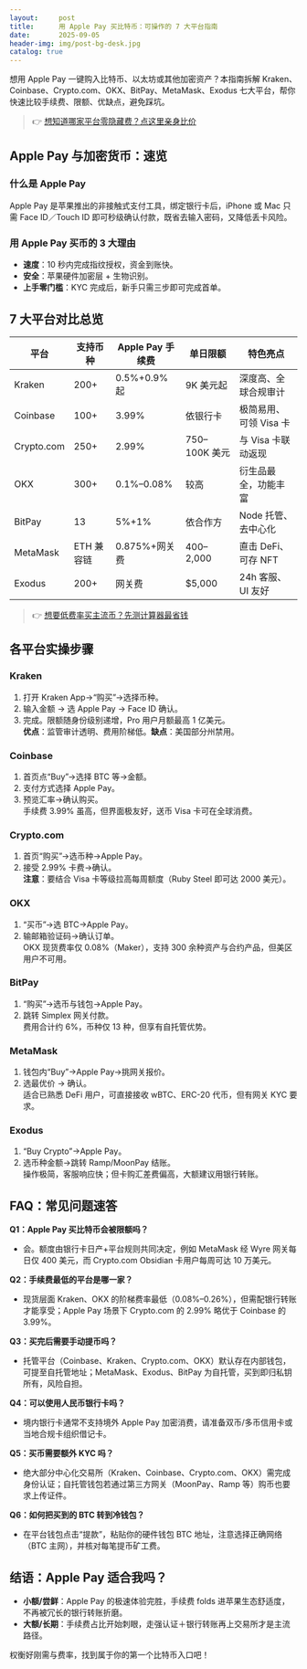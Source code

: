 ```yaml
---
layout:     post
title:      用 Apple Pay 买比特币：可操作的 7 大平台指南
date:       2025-09-05
header-img: img/post-bg-desk.jpg
catalog: true
---
```


想用 Apple Pay 一键购入比特币、以太坊或其他加密资产？本指南拆解 Kraken、Coinbase、Crypto.com、OKX、BitPay、MetaMask、Exodus 七大平台，帮你快速比较手续费、限额、优缺点，避免踩坑。  

> 👉 [想知道哪家平台零隐藏费？点这里亲身比价](https://okxdog.com/)  

## Apple Pay 与加密货币：速览

### 什么是 Apple Pay  
Apple Pay 是苹果推出的非接触式支付工具，绑定银行卡后，iPhone 或 Mac 只需 Face ID／Touch ID 即可秒级确认付款，既省去输入密码，又降低丢卡风险。  

### 用 Apple Pay 买币的 3 大理由  
- **速度**：10 秒内完成指纹授权，资金到账快。  
- **安全**：苹果硬件加密层 + 生物识别。  
- **上手零门槛**：KYC 完成后，新手只需三步即可完成首单。  

## 7 大平台对比总览

| 平台 | 支持币种 | Apple Pay 手续费 | 单日限额 | 特色亮点 |
|---|---|---|---|---|
| Kraken | 200+ | 0.5%+0.9% 起 | 9K 美元起 | 深度高、全球合规审计 |
| Coinbase | 100+ | 3.99% | 依银行卡 | 极简易用、可领 Visa 卡 |
| Crypto.com | 250+ | 2.99% | 750–100K 美元 | 与 Visa 卡联动返现 |
| OKX | 300+ | 0.1%–0.08% | 较高 | 衍生品最全，功能丰富 |
| BitPay | 13 | 5%+1% | 依合作方 | Node 托管、去中心化 |
| MetaMask | ETH 兼容链 | 0.875%+网关费 | $400–$2,000 | 直击 DeFi、可存 NFT |
| Exodus | 200+ | 网关费 | $5,000 | 24h 客服、UI 友好 |

> 👉 [想要低费率买主流币？先测计算器最省钱](https://okxdog.com/)  

## 各平台实操步骤

### Kraken  
1. 打开 Kraken App→“购买”→选择币种。  
2. 输入金额 → 选 Apple Pay → Face ID 确认。  
3. 完成。限额随身份级别递增，Pro 用户月额最高 1 亿美元。  
**优点**：监管审计透明、费用阶梯低。**缺点**：美国部分州禁用。  

### Coinbase  
1. 首页点“Buy”→选择 BTC 等→金额。  
2. 支付方式选择 Apple Pay。  
3. 预览汇率→确认购买。  
手续费 3.99% 虽高，但界面极友好，送币 Visa 卡可在全球消费。  

### Crypto.com  
1. 首页“购买”→选币种→Apple Pay。  
2. 接受 2.99% 卡费→确认。  
**注意**：要结合 Visa 卡等级拉高每周额度（Ruby Steel 即可达 2000 美元）。  

### OKX  
1. “买币”→选 BTC→Apple Pay。  
2. 输邮箱验证码→确认订单。  
OKX 现货费率仅 0.08%（Maker），支持 300 余种资产与合约产品，但美区用户不可用。  

### BitPay  
1. “购买”→选币与钱包→Apple Pay。  
2. 跳转 Simplex 网关付款。  
费用合计约 6%，币种仅 13 种，但享有自托管优势。  

### MetaMask  
1. 钱包内“Buy”→Apple Pay→挑网关报价。  
2. 选最优价 → 确认。  
适合已熟悉 DeFi 用户，可直接接收 wBTC、ERC-20 代币，但有网关 KYC 要求。  

### Exodus  
1. “Buy Crypto”→Apple Pay。  
2. 选币种金额→跳转 Ramp/MoonPay 结账。  
操作极简，客服响应快；但卡购汇差费偏高，大额建议用银行转账。  

## FAQ：常见问题速答

**Q1：Apple Pay 买比特币会被限额吗？**  
- 会。额度由银行卡日产+平台规则共同决定，例如 MetaMask 经 Wyre 网关每日仅 400 美元，而 Crypto.com Obsidian 卡用户每周可达 10 万美元。  

**Q2：手续费最低的平台是哪一家？**  
- 现货层面 Kraken、OKX 的阶梯费率最低（0.08%–0.26%），但需配银行转账才能享受；Apple Pay 场景下 Crypto.com 的 2.99% 略优于 Coinbase 的 3.99%。  

**Q3：买完后需要手动提币吗？**  
- 托管平台（Coinbase、Kraken、Crypto.com、OKX）默认存在内部钱包，可提至自托管地址；MetaMask、Exodus、BitPay 为自托管，买到即归私钥所有，风险自担。  

**Q4：可以使用人民币银行卡吗？**  
- 境内银行卡通常不支持境外 Apple Pay 加密消费，请准备双币/多币信用卡或当地合规卡组织借记卡。  

**Q5：买币需要额外 KYC 吗？**  
- 绝大部分中心化交易所（Kraken、Coinbase、Crypto.com、OKX）需完成身份认证；自托管钱包若通过第三方网关（MoonPay、Ramp 等）购币也要求上传证件。  

**Q6：如何把买到的 BTC 转到冷钱包？**  
- 在平台钱包点击“提款”，粘贴你的硬件钱包 BTC 地址，注意选择正确网络（BTC 主网），并核对每笔提币矿工费。  

## 结语：Apple Pay 适合我吗？

- **小额/尝鲜**：Apple Pay 的极速体验完胜，手续费 folds 进苹果生态舒适度，不再被冗长的银行转账折磨。  
- **大额/长期**：手续费占比开始刺眼，走强认证＋银行转账再上交易所才是主流路径。  

权衡好刚需与费率，找到属于你的第一个比特币入口吧！